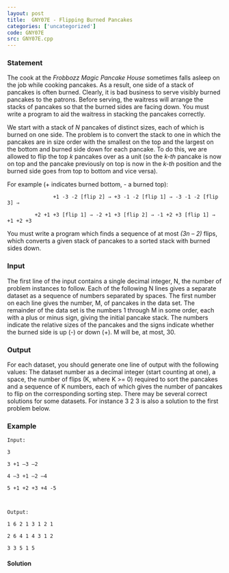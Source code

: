```yaml
---
layout: post
title:  GNY07E - Flipping Burned Pancakes
categories: ['uncategorized']
code: GNY07E
src: GNY07E.cpp
---
```


### **Statement**

The cook at the _Frobbozz Magic Pancake House_ sometimes falls asleep on the
job while cooking pancakes. As a result, one side of a stack of pancakes is
often burned. Clearly, it is bad business to serve visibly burned pancakes to
the patrons. Before serving, the waitress will arrange the stacks of pancakes
so that the burned sides are facing down. You must write a program to aid the
waitress in stacking the pancakes correctly.

We start with a stack of _N_ pancakes of distinct sizes, each of which is
burned on one side. The problem is to convert the stack to one in which the
pancakes are in size order with the smallest on the top and the largest on the
bottom and burned side down for each pancake. To do this, we are allowed to
flip the top _k_ pancakes over as a unit (so the _k-th_ pancake is now
on top and the pancake previously on top is now in the _k-th_ position and
the burned side goes from top to bottom and vice versa).

For example (+ indicates burned bottom, - a burned top):

    
    
                   +1 -3 -2 [flip 2] ⇒ +3 -1 -2 [flip 1] ⇒ -3 -1 -2 [flip 3] ⇒
             +2 +1 +3 [flip 1] ⇒ -2 +1 +3 [flip 2] ⇒ -1 +2 +3 [flip 1] ⇒ +1 +2 +3

You must write a program which finds a sequence of at most _(3n – 2)_
flips, which converts a given stack of pancakes to a sorted stack with burned
sides down.

### Input

The first line of the input contains a single decimal integer, N, the number
of problem instances to follow. Each of the following N lines gives a separate
dataset as a sequence of numbers separated by spaces. The first number on each
line gives the number, M, of pancakes in the data set. The remainder of the
data set is the numbers 1 through M in some order, each with a plus or minus
sign, giving the initial pancake stack. The numbers indicate the relative
sizes of the pancakes and the signs indicate whether the burned side is up (-)
or down (+). M will be, at most, 30.

### Output

For each dataset, you should generate one line of output with the following
values: The dataset number as a decimal integer (start counting at one), a
space, the number of flips (K, where K >= 0) required to sort the pancakes and
a sequence of K numbers, each of which gives the number of pancakes to flip on
the corresponding sorting step. There may be several correct solutions for
some datasets. For instance 3 2 3 is also a solution to the first problem
below.

### Example

    
    
    Input:
    3
    3 +1 –3 –2
    4 –3 +1 –2 –4
    5 +1 +2 +3 +4 -5
    
    Output:
    1 6 2 1 3 1 2 1
    2 6 4 1 4 3 1 2
    3 3 5 1 5
    



#### **Solution**



